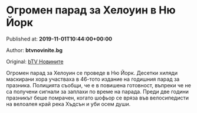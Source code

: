 
# Огромен парад за Хелоуин в Ню Йорк

Published at: **2019-11-01T10:44:00+00:00**

Author: **btvnovinite.bg**

Original: [bTV Новините](https://btvnovinite.bg/svetut/ogromen-parad-za-helouin-v-nju-jork.html)

Огромен парад за Хелоуин се проведе в Ню Йорк. Десетки хиляди маскирани хора участваха в 46-тото издание на годишния парад за празника.
Полицията съобщи, че е в повишена готовност, въпреки че не са получени сигнали за заплахи по време на парада.
Преди две години празникът беше помрачен, когато шофьор се вряза във велосипедисти на велоалея край река Хъдсън и уби осем души.

